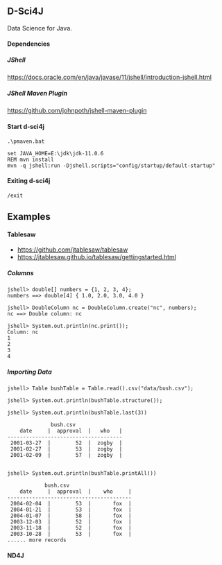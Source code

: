 ## D-Sci4J

Data Science for Java.

#### Dependencies
##### JShell

https://docs.oracle.com/en/java/javase/11/jshell/introduction-jshell.html

##### JShell Maven Plugin

https://github.com/johnpoth/jshell-maven-plugin

#### Start d-sci4j

    .\pmaven.bat
    
    set JAVA_HOME=E:\jdk\jdk-11.0.6 
    REM mvn install
    mvn -q jshell:run -Djshell.scripts="config/startup/default-startup"   
    
#### Exiting d-sci4j

    /exit 

## Examples

#### Tablesaw 

* https://github.com/jtablesaw/tablesaw
* https://jtablesaw.github.io/tablesaw/gettingstarted.html


##### Columns

    jshell> double[] numbers = {1, 2, 3, 4};
    numbers ==> double[4] { 1.0, 2.0, 3.0, 4.0 }

    jshell> DoubleColumn nc = DoubleColumn.create("nc", numbers);
    nc ==> Double column: nc

    jshell> System.out.println(nc.print());
    Column: nc
    1
    2
    3
    4

##### Importing Data

    jshell> Table bushTable = Table.read().csv("data/bush.csv");
    
    jshell> System.out.println(bushTable.structure());

    jshell> System.out.println(bushTable.last(3))
    
                  bush.csv
        date     |  approval  |   who   |
    -------------------------------------
     2001-03-27  |        52  |  zogby  |
     2001-02-27  |        53  |  zogby  |
     2001-02-09  |        57  |  zogby  |


    jshell> System.out.println(bushTable.printAll())

                bush.csv
        date     |  approval  |    who     |
    ----------------------------------------
     2004-02-04  |        53  |       fox  |
     2004-01-21  |        53  |       fox  |
     2004-01-07  |        58  |       fox  |
     2003-12-03  |        52  |       fox  |
     2003-11-18  |        52  |       fox  |
     2003-10-28  |        53  |       fox  |
    ...... more records

#### ND4J
